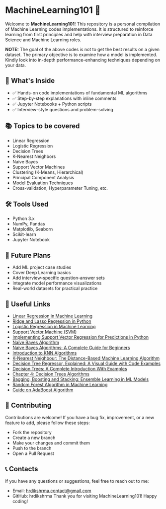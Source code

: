
# MachineLearning101 🤖

Welcome to **MachineLearning101**! This repository is a personal compilation of Machine Learning codes implementations. It is structured to reinforce learning from first principles and help with interview preparation in Data Science and Machine Learning roles.

**NOTE:** The goal of the above codes is not to get the best results on a given dataset. The primary objective is to examine how a model is implemented. Kindly look into in-depth performance-enhancing techniques depending on your data.

## 🧠 What's Inside

- ✅ Hands-on code implementations of fundamental ML algorithms
- ✅ Step-by-step explanations with inline comments
- ✅ Jupyter Notebooks + Python scripts
- ✅ Interview-style questions and problem-solving

## 📚 Topics to be covered

- Linear Regression 
- Logistic Regression
- Decision Trees
- K-Nearest Neighbors
- Naive Bayes
- Support Vector Machines
- Clustering (K-Means, Hierarchical)
- Principal Component Analysis
- Model Evaluation Techniques
- Cross-validation, Hyperparameter Tuning, etc.
## 🛠️ Tools Used

- Python 3.x
- NumPy, Pandas
- Matplotlib, Seaborn
- Scikit-learn
- Jupyter Notebook
## 📌 Future Plans

- Add ML project case studies
- Cover Deep Learning basics
- Add interview-specific question-answer sets
- Integrate model performance visualizations
- Real-world datasets for practical practice

## 🔗 Useful Links
- [Linear Regression in Machine Learning](https://www.analyticsvidhya.com/blog/2021/10/everything-you-need-to-know-about-linear-regression/#h-simple-linear-regression)
- [Ridge and Lasso Regression in Python](https://www.analyticsvidhya.com/blog/2016/01/ridge-lasso-regression-python-complete-tutorial/)
- [Logistic Regression in Machine Learning](https://www.analyticsvidhya.com/blog/2021/08/conceptual-understanding-of-logistic-regression-for-data-science-beginners/)
- [Support Vector Machine (SVM)](https://www.analyticsvidhya.com/blog/2021/10/support-vector-machinessvm-a-complete-guide-for-beginners/)
- [Implementing Support Vector Regression for Predictions in Python](https://medium.com/@niousha.rf/support-vector-regressor-theory-and-coding-exercise-in-python-ca6a7dfda927)
- [Naïve Bayes Algorithm](https://medium.com/analytics-vidhya/na%C3%AFve-bayes-algorithm-5bf31e9032a2)
- [Naive Bayes Algorithms: A Complete Guide for Beginners](https://www.analyticsvidhya.com/blog/2023/01/naive-bayes-algorithms-a-complete-guide-for-beginners/)
- [Introduction to KNN Algorithms](https://www.analyticsvidhya.com/blog/2022/01/introduction-to-knn-algorithms/)
- [K-Nearest Neighbour: The Distance-Based Machine Learning Algorithm](https://www.analyticsvidhya.com/blog/2021/05/knn-the-distance-based-machine-learning-algorithm/)
- [Decision Tree Regressor, Explained: A Visual Guide with Code Examples](https://towardsdatascience.com/decision-tree-regressor-explained-a-visual-guide-with-code-examples-fbd2836c3bef/)
- [Decision Trees: A Complete Introduction With Examples](https://medium.com/@MrBam44/decision-trees-91f61a42c724)
- [Chapter 4: Decision Trees Algorithms](https://medium.com/deep-math-machine-learning-ai/chapter-4-decision-trees-algorithms-b93975f7a1f1)
- [Bagging, Boosting and Stacking: Ensemble Learning in ML Models](https://www.analyticsvidhya.com/blog/2023/01/ensemble-learning-methods-bagging-boosting-and-stacking/#h-what-is-bagging)
- [Random Forest Algorithm in Machine Learning](https://www.analyticsvidhya.com/blog/2021/06/understanding-random-forest/)
- [Guide on AdaBoost Algorithm](https://www.analyticsvidhya.com/blog/2021/09/adaboost-algorithm-a-complete-guide-for-beginners/)

## 🤝 Contributing

Contributions are welcome! If you have a bug fix, improvement, or a new feature to add, please follow these steps:
- Fork the repository
- Create a new branch
- Make your changes and commit them
- Push to the branch
- Open a Pull Request
## 📞 Contacts

If you have any questions or suggestions, feel free to reach out to me:
- Email: hrdikshrma.contact@gmail.com
- GitHub: hrdikshrma
Thank you for visiting MachineLearning101! Happy coding!
